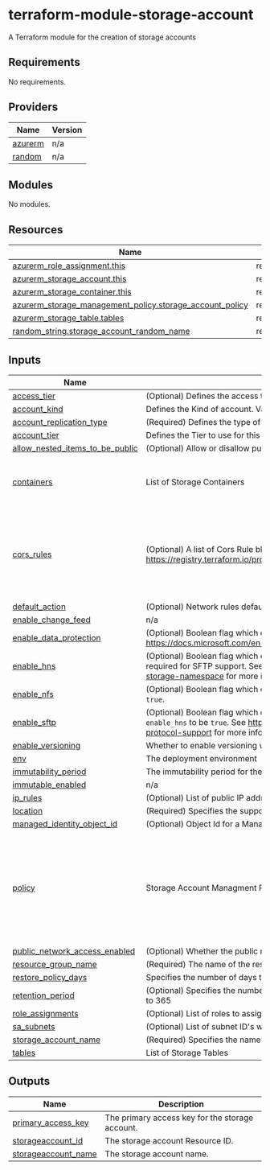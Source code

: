# terraform-module-storage-account
A Terraform module for the creation of storage accounts

<!-- BEGIN_TF_DOCS -->
## Requirements

No requirements.

## Providers

| Name | Version |
|------|---------|
| <a name="provider_azurerm"></a> [azurerm](#provider\_azurerm) | n/a |
| <a name="provider_random"></a> [random](#provider\_random) | n/a |

## Modules

No modules.

## Resources

| Name | Type |
|------|------|
| [azurerm_role_assignment.this](https://registry.terraform.io/providers/hashicorp/azurerm/latest/docs/resources/role_assignment) | resource |
| [azurerm_storage_account.this](https://registry.terraform.io/providers/hashicorp/azurerm/latest/docs/resources/storage_account) | resource |
| [azurerm_storage_container.this](https://registry.terraform.io/providers/hashicorp/azurerm/latest/docs/resources/storage_container) | resource |
| [azurerm_storage_management_policy.storage_account_policy](https://registry.terraform.io/providers/hashicorp/azurerm/latest/docs/resources/storage_management_policy) | resource |
| [azurerm_storage_table.tables](https://registry.terraform.io/providers/hashicorp/azurerm/latest/docs/resources/storage_table) | resource |
| [random_string.storage_account_random_name](https://registry.terraform.io/providers/hashicorp/random/latest/docs/resources/string) | resource |

## Inputs

| Name | Description | Type | Default | Required |
|------|-------------|------|---------|:--------:|
| <a name="input_access_tier"></a> [access\_tier](#input\_access\_tier) | (Optional) Defines the access tier for BlobStorage and StorageV2 accounts. | `string` | `"Hot"` | no |
| <a name="input_account_kind"></a> [account\_kind](#input\_account\_kind) | Defines the Kind of account. Valid options are Storage, StorageV2 and BlobStorage. | `string` | n/a | yes |
| <a name="input_account_replication_type"></a> [account\_replication\_type](#input\_account\_replication\_type) | (Required) Defines the type of replication to use for this storage account. | `string` | `"LRS"` | no |
| <a name="input_account_tier"></a> [account\_tier](#input\_account\_tier) | Defines the Tier to use for this storage account. Valid options are Standard and Premium. | `string` | `"Standard"` | no |
| <a name="input_allow_nested_items_to_be_public"></a> [allow\_nested\_items\_to\_be\_public](#input\_allow\_nested\_items\_to\_be\_public) | (Optional) Allow or disallow public access to all blobs or containers in the storage account. | `bool` | `false` | no |
| <a name="input_containers"></a> [containers](#input\_containers) | List of Storage Containers | <pre>list(object({<br>    name        = string<br>    access_type = string<br>  }))</pre> | `[]` | no |
| <a name="input_cors_rules"></a> [cors\_rules](#input\_cors\_rules) | (Optional) A list of Cors Rule blocks. See https://registry.terraform.io/providers/hashicorp/azurerm/latest/docs/resources/storage_account#cors_rule | <pre>list(object({<br>    allowed_headers    = list(string)<br>    allowed_methods    = list(string)<br>    allowed_origins    = list(string)<br>    exposed_headers    = list(string)<br>    max_age_in_seconds = number<br>  }))</pre> | `[]` | no |
| <a name="input_default_action"></a> [default\_action](#input\_default\_action) | (Optional) Network rules default action | `string` | `"Deny"` | no |
| <a name="input_enable_change_feed"></a> [enable\_change\_feed](#input\_enable\_change\_feed) | n/a | `bool` | `false` | no |
| <a name="input_enable_data_protection"></a> [enable\_data\_protection](#input\_enable\_data\_protection) | (Optional) Boolean flag which controls if Data Protection are enabled for Blob storage, see https://docs.microsoft.com/en-us/azure/storage/blobs/versioning-overview for more information. | `bool` | `false` | no |
| <a name="input_enable_hns"></a> [enable\_hns](#input\_enable\_hns) | (Optional) Boolean flag which controls if the hierarchical namespace is enabled for this storage account, required for SFTP support. See https://learn.microsoft.com/en-gb/azure/storage/blobs/data-lake-storage-namespace for more information. | `bool` | `false` | no |
| <a name="input_enable_nfs"></a> [enable\_nfs](#input\_enable\_nfs) | (Optional) Boolean flag which controls if NFS is enabled for this storage account, Requires `enable_nfs` to be `true`. | `bool` | `false` | no |
| <a name="input_enable_sftp"></a> [enable\_sftp](#input\_enable\_sftp) | (Optional) Boolean flag which controls if SFTP functionality is enabled for this storage account, Requires `enable_hns` to be `true`. See https://learn.microsoft.com/en-us/azure/storage/blobs/secure-file-transfer-protocol-support for more information. | `bool` | `false` | no |
| <a name="input_enable_versioning"></a> [enable\_versioning](#input\_enable\_versioning) | Whether to enable versioning when data protection has been enabled. Defaults to true. | `bool` | `true` | no |
| <a name="input_env"></a> [env](#input\_env) | The deployment environment | `string` | n/a | yes |
| <a name="input_immutability_period"></a> [immutability\_period](#input\_immutability\_period) | The immutability period for the blobs in the container since the policy creation, in days. | `number` | `"1"` | no |
| <a name="input_immutable_enabled"></a> [immutable\_enabled](#input\_immutable\_enabled) | n/a | `bool` | `false` | no |
| <a name="input_ip_rules"></a> [ip\_rules](#input\_ip\_rules) | (Optional) List of public IP addresses which will have access to storage account. | `list(string)` | `[]` | no |
| <a name="input_location"></a> [location](#input\_location) | (Required) Specifies the supported Azure location where the resource exists. | `string` | `"uksouth"` | no |
| <a name="input_managed_identity_object_id"></a> [managed\_identity\_object\_id](#input\_managed\_identity\_object\_id) | (Optional) Object Id for a Managed Identity to assign roles to, scoped to this storage account. | `string` | `""` | no |
| <a name="input_policy"></a> [policy](#input\_policy) | Storage Account Managment Policy | <pre>list(object({<br>    name = string<br>    filters = object({<br>      prefix_match = list(string)<br>      blob_types   = list(string)<br>    })<br>    actions = object({<br>      version_delete_after_days_since_creation = number<br>    })<br>  }))</pre> | `[]` | no |
| <a name="input_public_network_access_enabled"></a> [public\_network\_access\_enabled](#input\_public\_network\_access\_enabled) | (Optional) Whether the public network access is enabled? Defaults to true | `bool` | `true` | no |
| <a name="input_resource_group_name"></a> [resource\_group\_name](#input\_resource\_group\_name) | (Required) The name of the resource group to deploy to. | `string` | n/a | yes |
| <a name="input_restore_policy_days"></a> [restore\_policy\_days](#input\_restore\_policy\_days) | Specifies the number of days that the blob can be restored, between 1 and 365 days. | `number` | `null` | no |
| <a name="input_retention_period"></a> [retention\_period](#input\_retention\_period) | (Optional) Specifies the number of days that the blob should be retained, between 1 and 365 days. Defaults to 365 | `number` | `7` | no |
| <a name="input_role_assignments"></a> [role\_assignments](#input\_role\_assignments) | (Optional) List of roles to assign to the provided Managed Identity, scoped to this storage account. | `list(string)` | `[]` | no |
| <a name="input_sa_subnets"></a> [sa\_subnets](#input\_sa\_subnets) | (Optional) List of subnet ID's which will have access to this storage account. | `list(string)` | `[]` | no |
| <a name="input_storage_account_name"></a> [storage\_account\_name](#input\_storage\_account\_name) | (Required) Specifies the name of the storage account. | `any` | n/a | yes |
| <a name="input_tables"></a> [tables](#input\_tables) | List of Storage Tables | `list(string)` | `[]` | no |

## Outputs

| Name | Description |
|------|-------------|
| <a name="output_primary_access_key"></a> [primary\_access\_key](#output\_primary\_access\_key) | The primary access key for the storage account. |
| <a name="output_storageaccount_id"></a> [storageaccount\_id](#output\_storageaccount\_id) | The storage account Resource ID. |
| <a name="output_storageaccount_name"></a> [storageaccount\_name](#output\_storageaccount\_name) | The storage account name. |
<!-- END_TF_DOCS -->